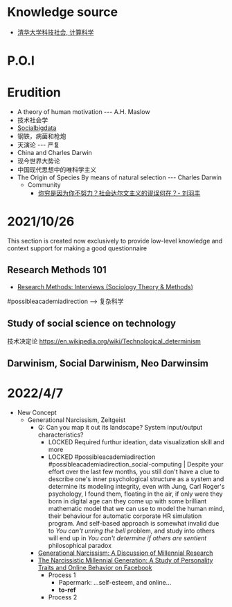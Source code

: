 # Knowledge source
- [清华大学科技社会, 计算科学](http://socialbigdata.cn/css/index.html)

# P.O.I


# Erudition
- A theory of human motivation --- A.H. Maslow
- 技术社会学
- [Socialbigdata](http://socialbigdata.cn/css/course/doc/%E6%8A%80%E6%9C%AF%E7%A4%BE%E4%BC%9A%E5%AD%A6%E6%95%99%E5%AD%A6%E5%A4%A7%E7%BA%B2.pdf)
- 钢铁，病菌和枪炮
- 天演论 --- 严复
- China  and Charles Darwin
- 现今世界大势论
- 中国现代思想中的唯科学主义
- The Origin of Species By means of natural selection --- Charles Darwin
  - Community
    - [你穷是因为你不努力？社会达尔文主义的谬误何在？- 刘羽丰](https://nanduguancha.blog.caixin.com/archives/232922)
# 2021/10/26
This section is created now exclusively to provide low-level knowledge and context support for making a good questionnaire

## Research Methods 101
- [Research Methods: Interviews (Sociology Theory & Methods)](https://www.youtube.com/watch?v=7P4nURgH43A)

#possibleacademiadirection --> 复杂科学

## Study of social science on technology 
技术决定论
https://en.wikipedia.org/wiki/Technological_determinism


## Darwinism, Social Darwinism, Neo Darwinsim


# 2022/4/7
- New Concept
  - Generational Narcissism, Zeitgeist
    - Q: Can you map it out its landscape? System input/output characteristics?
      - LOCKED Required furthur ideation, data visualization skill and more
      - LOCKED #possibleacademiadirection #possibleacademiadirection_social-computing | Despite your effort over the last few months, you still don't have a clue to describe one's inner psychological structure as a system and determine its modeling integrity, even with Jung, Carl Roger's psychology, I found them, floating in the air, if only were they born in digital age can they come up with some brilliant mathematic model that we can use to model the human mind, their behaviour for automatic corporate HR simulation program. And self-based approach is somewhat invalid due to *You can't unring the bell* problem, and study into others will end up in *You can't determine if others are sentient* philosophical paradox
    - [Generational Narcissism: A Discussion of Millennial Research](#)
    - [The Narcissistic Millennial Generation: A Study of Personality Traits and Online Behavior on Facebook](https://link.springer.com/article/10.1007/s10804-018-9321-1)
      - Process 1
        - Papermark: ...self-esteem, and online...
        - __to-ref__
      - Process 2